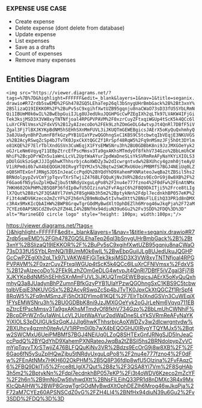 ### EXPENSE USE CASE

- Create expense
- Delete expense (dont delete from database)
- Update expense
- List expenses
- Save as a drafts
- Count of expenses
- Remove many expenses



## Entities Diagram

`<img src="https://viewer.diagrams.net/?tags=%7B%7D&highlight=FFFFFF&edit=_blank&layers=1&nav=1&title=seganix.drawio#R7Zrdb5swEMD%2FGh478ZGQ5LEhaTep26ql3bSnygUHrBmbGack%2B%2Bt3xnY%2BSlizaQ19IEKKOR%2F%2BuPv5sC9xgihfXwtUZB95gqnju8naCWaO73sD33fU5SYbLRmNQi1IBUmM0k6wIL%2BwEbpGuiIJLg8UJedUkuJQGHPGcCwPZEgIXh2qLTk97LVAKW4IFjGiTek3ksjMSD3X3VW8xyTNTNfjoal4RPGPVPAVM%2F0xzrCuyZFtxqiWGUp4tScK5k4QCc6lLuXrCFNlVmsx%2FdxVS%2B12yAIzecoDo%2FEk9LzhZOmGeDLG4wtvpJt4QnRl7DBfF5iVZgal3Fj7lBXJKYKpBdNM5hSEHhSXnMmFUVL3iJKUQTmGEWEBgicsJAErX5oKyQuQxhmhyQ3a8JUadynBhPZumnFBfkGzyPYB1UIaYPzwQGOhngSxC1KBS9C5tcbwtqIbVEqjE3NKUVGSx%2B2AcyRSwqZcSp4bJTvTK0JpxCkXtQGCZf1RrSpf48RqW5%2Fq9nMSmzJFj5hOt3DYlmo81KQE%2F7ElrTblXndGSVn3CuWEqjX1FYsEMWSNru3h%2BU0GDBbK8ni9JzJMXGOeYyk2oGJrLeNm6Vqyq711EBpZtrcEfPscMmsv3Ta9gxAKhsMTmdyOf8fkhV734Gzo%2BbLmUhCWNhiF%2BcpDPrWZn5u1aWnLLcVL2UptWaAYur2pdWaDneSLsYkSVRmReAFyNaYKYiXIOLS3pDUlGUkSzGqKJJJIg6hwKThhsrbjcAoXWDZy3w2dIcwrgntvdw%2BXUhcy4gzmh0jteAyUV1iRPm0i0b7wX4bEQOGHJ0IRvgYTQYMJx5%2Bqtw2SWCMxU6UeiPMBMfS7BGJ4NEiUq0LZoQ8SHTExGnfJRNgSJD5InJeaCccPqdQ%2BYQdYhD9XahemPXNRateoJwqBa2tZBSil5hs2BRNdolpypZvVCmYjpTqvvTXrSTwjiZ476BLFQQuKjNv3VR%2Bdzs9EcOrG9j8w8XB%2F%2F6Gao6fN5ySuZplHQwZjbu5tNRdyUxguLqPo8%2F2nu4e777fzno4%2F0dFw%2FEnAtNMx7HKH602OkPHM%2B5Q8P36fdIp8wfU5OIzina%2FvFAqzC6%2FBQ9DkITji5%2Frce8tLIglX7Qut%2B8z%2F3QSA8Yl7Vm%2F8SgHAb3h5m2%2BptykNn%2Fdpl7ecdnkhBP057eKP%2Fi3t4oWDV6Kzeco2mZcYF%2F2h6n%2B9mNoDw5tIvhwdXtt%2BNsFlLEihQ33PR1d8nDMXc3R4x9MxKIcQbAIHW%2BWP8GrqwTgrGOdMyBwdXltOphDEZlh6Mrog46wJkqPja%2F72aM7CYEz60APSNSCdZ0vG%2FZH4LI4%2BNfHx94diuN39u6Gu2%2Fv3SDD%2FDQ%3D%3D" alt="MarineGEO circle logo" style="height: 100px; width:100px;"/>`

https://viewer.diagrams.net/?tags={}&highlight=FFFFFF&edit=_blank&layers=1&nav=1&title=seganix.drawio#R7Zrdb5swEMD%2FGh478ZGQ5LEhaTep26ql3bSnygUHrBmbGack%2B%2Bt3xnY%2BSlizaQ19IEKKOR%2F%2BuPv5sC9xgihfXwtUZB95gqnju8naCWaO73sD33fU5SYbLRmNQi1IBUmM0k6wIL%2BwEbpGuiIJLg8UJedUkuJQGHPGcCwPZEgIXh2qLTk97LVAKW4IFjGiTek3ksjMSD3X3VW8xyTNTNfjoal4RPGPVPAVM%2F0xzrCuyZFtxqiWGUp4tScK5k4QCc6lLuXrCFNlVmsx%2FdxVS%2B12yAIzecoDo%2FEk9LzhZOmGeDLG4wtvpJt4QnRl7DBfF5iVZgal3Fj7lBXJKYKpBdNM5hSEHhSXnMmFUVL3iJKUQTmGEWEBgicsJAErX5oKyQuQxhmhyQ3a8JUadynBhPZumnFBfkGzyPYB1UIaYPzwQGOhngSxC1KBS9C5tcbwtqIbVEqjE3NKUVGSx%2B2AcyRSwqZcSp4bJTvTK0JpxCkXtQGCZf1RrSpf48RqW5%2Fq9nMSmzJFj5hOt3DYlmo81KQE%2F7ElrTblXndGSVn3CuWEqjX1FYsEMWSNru3h%2BU0GDBbK8ni9JzJMXGOeYyk2oGJrLeNm6Vqyq711EBpZtrcEfPscMmsv3Ta9gxAKhsMTmdyOf8fkhV734Gzo%2BbLmUhCWNhiF%2BcpDPrWZn5u1aWnLLcVL2UptWaAYur2pdWaDneSLsYkSVRmReAFyNaYKYiXIOLS3pDUlGUkSzGqKJJJIg6hwKThhsrbjcAoXWDZy3w2dIcwrgntvdw%2BXUhcy4gzmh0jteAyUV1iRPm0i0b7wX4bEQOGHJ0IRvgYTQYMJx5%2Bqtw2SWCMxU6UeiPMBMfS7BGJ4NEiUq0LZoQ8SHTExGnfJRNgSJD5InJeaCccPqdQ%2BYQdYhD9XahemPXNRateoJwqBa2tZBSil5hs2BRNdolpypZvVCmYjpTqvvTXrSTwjiZ476BLFQQuKjNv3VR%2Bdzs9EcOrG9j8w8XB%2F%2F6Gao6fN5ySuZplHQwZjbu5tNRdyUxguLqPo8%2F2nu4e777fzno4%2F0dFw%2FEnAtNMx7HKH602OkPHM%2B5Q8P36fdIp8wfU5OIzina%2FvFAqzC6%2FBQ9DkITji5%2Frce8tLIglX7Qut%2B8z%2F3QSA8Yl7Vm%2F8SgHAb3h5m2%2BptykNn%2Fdpl7ecdnkhBP057eKP%2Fi3t4oWDV6Kzeco2mZcYF%2F2h6n%2B9mNoDw5tIvhwdXtt%2BNsFlLEihQ33PR1d8nDMXc3R4x9MxKIcQbAIHW%2BWP8GrqwTgrGOdMyBwdXltOphDEZlh6Mrog46wJkqPja%2F72aM7CYEz60APSNSCdZ0vG%2FZH4LI4%2BNfHx94diuN39u6Gu2%2Fv3SDD%2FDQ%3D%3D

